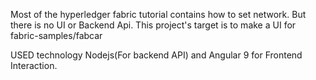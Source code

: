 Most of the hyperledger fabric tutorial contains how to set network. But there is no UI or Backend Api.
This project's target is to make a UI for fabric-samples/fabcar

USED technology Nodejs(For backend API) and Angular 9 for Frontend Interaction.

